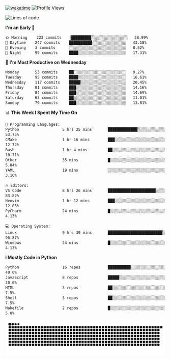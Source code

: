 [![wakatime](https://wakatime.com/badge/user/b920b284-3cde-4cd4-b72e-f7f22d050b16.svg)](https://wakatime.com/@b920b284-3cde-4cd4-b72e-f7f22d050b16)
![Profile Views](http://img.shields.io/badge/Profile%20Views-856-blue)
<!--START_SECTION:waka-->
![Lines of code](https://img.shields.io/badge/From%20Hello%20World%20I%27ve%20Written--430%20Thousand%20lines%20of%20code-blue)

**I'm an Early 🐤** 

```text
🌞 Morning    223 commits    █████████░░░░░░░░░░░░░░░░   38.99% 
🌆 Daytime    247 commits    ██████████░░░░░░░░░░░░░░░   43.18% 
🌃 Evening    3 commits      ░░░░░░░░░░░░░░░░░░░░░░░░░   0.52% 
🌙 Night      99 commits     ████░░░░░░░░░░░░░░░░░░░░░   17.31%

```
📅 **I'm Most Productive on Wednesday** 

```text
Monday       53 commits     ██░░░░░░░░░░░░░░░░░░░░░░░   9.27% 
Tuesday      95 commits     ████░░░░░░░░░░░░░░░░░░░░░   16.61% 
Wednesday    117 commits    █████░░░░░░░░░░░░░░░░░░░░   20.45% 
Thursday     81 commits     ███░░░░░░░░░░░░░░░░░░░░░░   14.16% 
Friday       84 commits     ███░░░░░░░░░░░░░░░░░░░░░░   14.69% 
Saturday     63 commits     ██░░░░░░░░░░░░░░░░░░░░░░░   11.01% 
Sunday       79 commits     ███░░░░░░░░░░░░░░░░░░░░░░   13.81%

```


📊 **This Week I Spent My Time On** 

```text
💬 Programming Languages: 
Python                   5 hrs 25 mins       █████████████░░░░░░░░░░░░   53.75% 
CMake                    1 hr 16 mins        ███░░░░░░░░░░░░░░░░░░░░░░   12.72% 
Bash                     1 hr 4 mins         ██░░░░░░░░░░░░░░░░░░░░░░░   10.71% 
Other                    35 mins             █░░░░░░░░░░░░░░░░░░░░░░░░   5.84% 
YAML                     19 mins             ░░░░░░░░░░░░░░░░░░░░░░░░░   3.16%

🔥 Editors: 
VS Code                  8 hrs 26 mins       █████████████████████░░░░   83.82% 
Neovim                   1 hr 12 mins        ███░░░░░░░░░░░░░░░░░░░░░░   12.05% 
PyCharm                  24 mins             █░░░░░░░░░░░░░░░░░░░░░░░░   4.13%

💻 Operating System: 
Linux                    9 hrs 39 mins       ████████████████████████░   95.87% 
Windows                  24 mins             █░░░░░░░░░░░░░░░░░░░░░░░░   4.13%

```

**I Mostly Code in Python** 

```text
Python                   16 repos            ██████████░░░░░░░░░░░░░░░   40.0% 
JavaScript               8 repos             █████░░░░░░░░░░░░░░░░░░░░   20.0% 
HTML                     3 repos             ██░░░░░░░░░░░░░░░░░░░░░░░   7.5% 
Shell                    3 repos             ██░░░░░░░░░░░░░░░░░░░░░░░   7.5% 
Makefile                 2 repos             █░░░░░░░░░░░░░░░░░░░░░░░░   5.0%

```



<!--END_SECTION:waka-->
![Snake animation](https://raw.githubusercontent.com/timmypidashev/timmypidashev/main/commits.svg)
